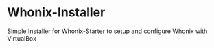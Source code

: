 # Whonix-Installer
Simple Installer for Whonix-Starter to setup and configure Whonix with VirtualBox

